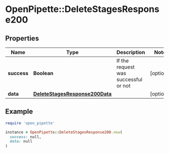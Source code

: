 # OpenPipette::DeleteStagesResponse200

## Properties

| Name | Type | Description | Notes |
| ---- | ---- | ----------- | ----- |
| **success** | **Boolean** | If the request was successful or not | [optional] |
| **data** | [**DeleteStagesResponse200Data**](DeleteStagesResponse200Data.md) |  | [optional] |

## Example

```ruby
require 'open_pipette'

instance = OpenPipette::DeleteStagesResponse200.new(
  success: null,
  data: null
)
```


